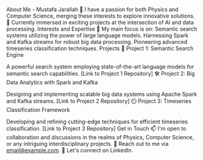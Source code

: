 About Me - Mustafa Jarallah
👀 I have a passion for both Physics and Computer Science, merging these interests to explore innovative solutions.
🌱 Currently immersed in exciting projects at the intersection of AI and data processing.
Interests and Expertise
🚀 My main focus is on:
Semantic search systems utilizing the power of large language models.
Harnessing Spark and Kafka streams for robust big data processing.
Pioneering advanced timeseries classification techniques.
Projects
🔧 Project 1: Semantic Search Engine

A powerful search system employing state-of-the-art language models for semantic search capabilities.
[Link to Project 1 Repository]
🛠️ Project 2: Big Data Analytics with Spark and Kafka

Designing and implementing scalable big data systems using Apache Spark and Kafka streams.
[Link to Project 2 Repository]
⏲️ Project 3: Timeseries Classification Framework

Developing and refining cutting-edge techniques for efficient timeseries classification.
[Link to Project 3 Repository]
Get in Touch
📫 I'm open to collaboration and discussions in the realms of Physics, Computer Science, or any intriguing interdisciplinary projects.
📧 Reach out to me via email@example.com.
💼 Let's connect on LinkedIn.


<!---
majarall/majarall is a ✨ special ✨ repository because its `README.md` (this file) appears on your GitHub profile.
You can click the Preview link to take a look at your changes.
--->
